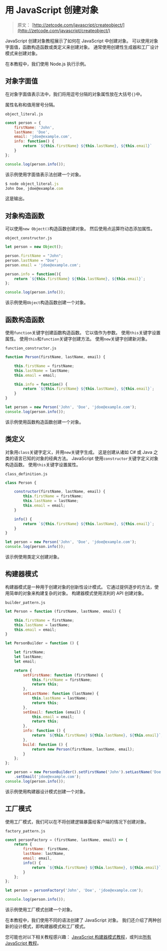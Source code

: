 # 用 JavaScript 创建对象

> 原文： [http://zetcode.com/javascript/createobject/](http://zetcode.com/javascript/createobject/)

JavaScript 创建对象教程展示了如何在 JavaScript 中创建对象。 可以使用对象字面值，函数构造函数或类定义来创建对象。 通常使用创建性生成器和工厂设计模式来创建对象。

在本教程中，我们使用 Node.js 执行示例。

## 对象字面值

在对象字面值表示法中，我们将用逗号分隔的对象属性放在大括号`{}`中。

属性名称和值用冒号分隔。

`object_literal.js`

```js
const person = {
    firstName: 'John',
    lastName: 'Doe',
    email: 'jdoe@example.com',
    info: function() {
        return `${this.firstName} ${this.lastName}, ${this.email}`
    }
};

console.log(person.info());

```

该示例使用字面值表示法创建一个对象。

```js
$ node object_literal.js
John Doe, jdoe@example.com

```

这是输出。

## 对象构造函数

可以使用`new Object()`构造函数创建对象。 然后使用点运算符动态添加属性。

`object_constructor.js`

```js
let person = new Object();

person.firstName = "John";
person.lastName = "Doe";
person.email = 'jdoe@example.com';

person.info = function(){
    return `${this.firstName} ${this.lastName}, ${this.email}`;
};

console.log(person.info());

```

该示例使用`Object`构造函数创建一个对象。

## 函数构造函数

使用`function`关键字创建函数构造函数。 它以值作为参数。 使用`this`关键字设置属性。 使用`this`和`function`关键字创建方法。 使用`new`关键字创建新对象。

`function_constructor.js`

```js
function Person(firstName, lastName, email) {

    this.firstName = firstName;
    this.lastName = lastName;
    this.email = email;

    this.info = function() {
        return `${this.firstName} ${this.lastName}, ${this.email}`;
    }
}

let person = new Person('John', 'Doe', 'jdoe@example.com');
console.log(person.info());

```

该示例使用函数构造函数创建一个对象。

## 类定义

对象用`class`关键字定义，并用`new`关键字生成。 这是创建从诸如 C# 或 Java 之类的语言已知的对象的经典方法。 JavaScript 使用`constructor`关键字定义对象构造函数。 使用`this`关键字设置属性。

`class_definition.js`

```js
class Person {

    constructor(firstName, lastName, email) {
        this.firstName = firstName;
        this.lastName = lastName;
        this.email = email;
    }

    info() {
        return `${this.firstName} ${this.lastName}, ${this.email}`;
    }
}

let person = new Person('John', 'Doe', 'jdoe@example.com');
console.log(person.info());

```

该示例使用类定义创建对象。

## 构建器模式

构建器模式是一种用于创建对象的创新性设计模式。 它通过提供逐步的方法，使用简单的对象来构建复杂的对象。 构建器模式使用流利的 API 创建对象。

`builder_pattern.js`

```js
let Person = function (firstName, lastName, email) {

    this.firstName = firstName;
    this.lastName = lastName;
    this.email = email;
}

let PersonBuilder = function () {

    let firstName;
    let lastName;
    let email;

    return {
        setFirstName: function (firstName) {
            this.firstName = firstName;
            return this;
        },
        setLastName: function (lastName) {
            this.lastName = lastName;
            return this;
        },
        setEmail: function (email) {
            this.email = email;
            return this;
        },
        info: function () {
            return `${this.firstName} ${this.lastName}, ${this.email}`;
        },
        build: function () {
            return new Person(firstName, lastName, email);
        }
    };
};

var person = new PersonBuilder().setFirstName('John').setLastName('Doe')
    .setEmail('jdoe@example.com');
console.log(person.info());

```

该示例使用构建器设计模式创建一个对象。

## 工厂模式

使用工厂模式，我们可以在不将创建逻辑暴露给客户端的情况下创建对象。

`factory_pattern.js`

```js
const personFactory = (firstName, lastName, email) => {
    return {
        firstName: firstName,
        lastName: lastName,
        email: email,
        info() {
            return `${this.firstName} ${this.lastName}, ${this.email}`;
        }
    };
};

let person = personFactory('John', 'Doe', 'jdoe@example.com');

console.log(person.info());

```

该示例使用工厂模式创建一个对象。

在本教程中，我们使用不同的语法创建了 JavaScript 对象。 我们还介绍了两种创新的设计模式，即构建器模式和工厂模式。

您可能也对以下相关教程感兴趣： [JavaScript 构建器模式教程](/javascript/builderpattern/)，或列出[所有 JavaScript 教程](/all/#js)。